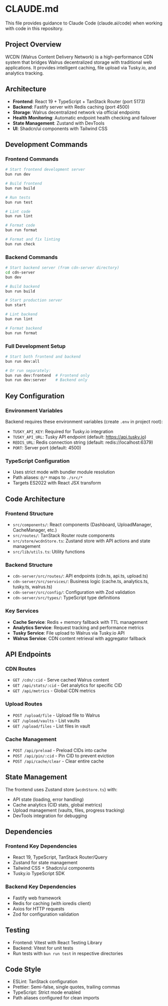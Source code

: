 # CLAUDE.md

This file provides guidance to Claude Code (claude.ai/code) when working with code in this repository.

## Project Overview

WCDN (Walrus Content Delivery Network) is a high-performance CDN system that bridges Walrus decentralized storage with traditional web applications. It provides intelligent caching, file upload via Tusky.io, and analytics tracking.

## Architecture

- **Frontend**: React 19 + TypeScript + TanStack Router (port 5173)
- **Backend**: Fastify server with Redis caching (port 4500)
- **Storage**: Walrus decentralized network via official endpoints
- **Health Monitoring**: Automatic endpoint health checking and failover
- **State Management**: Zustand with DevTools
- **UI**: Shadcn/ui components with Tailwind CSS

## Development Commands

### Frontend Commands
```bash
# Start frontend development server
bun run dev

# Build frontend
bun run build

# Run tests
bun run test

# Lint code
bun run lint

# Format code
bun run format

# Format and fix linting
bun run check
```

### Backend Commands
```bash
# Start backend server (from cdn-server directory)
cd cdn-server
bun dev

# Build backend
bun run build

# Start production server
bun start

# Lint backend
bun run lint

# Format backend
bun run format
```

### Full Development Setup
```bash
# Start both frontend and backend
bun run dev:all

# Or run separately:
bun run dev:frontend  # Frontend only
bun run dev:server    # Backend only
```

## Key Configuration

### Environment Variables
Backend requires these environment variables (create `.env` in project root):
- `TUSKY_API_KEY`: Required for Tusky.io integration
- `TUSKY_API_URL`: Tusky API endpoint (default: https://api.tusky.io)
- `REDIS_URL`: Redis connection string (default: redis://localhost:6379)
- `PORT`: Server port (default: 4500)

### TypeScript Configuration
- Uses strict mode with bundler module resolution
- Path aliases: `@/*` maps to `./src/*`
- Targets ES2022 with React JSX transform

## Code Architecture

### Frontend Structure
- `src/components/`: React components (Dashboard, UploadManager, CacheManager, etc.)
- `src/routes/`: TanStack Router route components
- `src/store/wcdnStore.ts`: Zustand store with API actions and state management
- `src/lib/utils.ts`: Utility functions

### Backend Structure
- `cdn-server/src/routes/`: API endpoints (cdn.ts, api.ts, upload.ts)
- `cdn-server/src/services/`: Business logic (cache.ts, analytics.ts, tusky.ts, walrus.ts)
- `cdn-server/src/config/`: Configuration with Zod validation
- `cdn-server/src/types/`: TypeScript type definitions

### Key Services
- **Cache Service**: Redis + memory fallback with TTL management
- **Analytics Service**: Request tracking and performance metrics
- **Tusky Service**: File upload to Walrus via Tusky.io API
- **Walrus Service**: CDN content retrieval with aggregator fallback

## API Endpoints

### CDN Routes
- `GET /cdn/:cid` - Serve cached Walrus content
- `GET /api/stats/:cid` - Get analytics for specific CID
- `GET /api/metrics` - Global CDN metrics

### Upload Routes
- `POST /upload/file` - Upload file to Walrus
- `GET /upload/vaults` - List vaults
- `GET /upload/files` - List files in vault

### Cache Management
- `POST /api/preload` - Preload CIDs into cache
- `POST /api/pin/:cid` - Pin CID to prevent eviction
- `POST /api/cache/clear` - Clear entire cache

## State Management

The frontend uses Zustand store (`wcdnStore.ts`) with:
- API state (loading, error handling)
- Cache analytics (CID stats, global metrics)
- Upload management (vaults, files, progress tracking)
- DevTools integration for debugging

## Dependencies

### Frontend Key Dependencies
- React 19, TypeScript, TanStack Router/Query
- Zustand for state management
- Tailwind CSS + Shadcn/ui components
- Tusky.io TypeScript SDK

### Backend Key Dependencies
- Fastify web framework
- Redis for caching (with ioredis client)
- Axios for HTTP requests
- Zod for configuration validation

## Testing

- Frontend: Vitest with React Testing Library
- Backend: Vitest for unit tests
- Run tests with `bun run test` in respective directories

## Code Style

- ESLint: TanStack configuration
- Prettier: Semi-false, single quotes, trailing commas
- TypeScript: Strict mode enabled
- Path aliases configured for clean imports